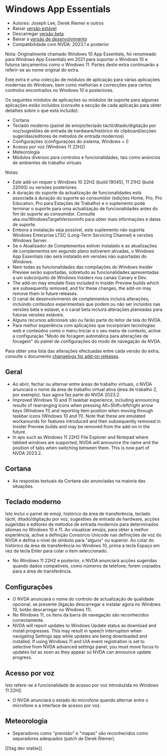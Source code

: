 # Windows App Essentials #

* Autores: Joseph Lee, Derek Riemer e outros
* Baixar [versão estável][1]
* Descarregar [versão beta][2]
* Baixar a [versão de desenvolvimento][3]
* Compatibilidade com NVDA: 2023.1 e posterior

Nota: Originalmente chamado Windows 10 App Essentials, foi renomeado para
Windows App Essentials em 2021 para suportar o Windows 10 e futuros
lançamentos como o Windows 11. Partes deste extra continuarão a referir-se
ao nome original do extra.

Este extra é uma colecção de módulos de aplicação para várias aplicações
modernas do Windows, bem como melhorias e correcções para certos controlos
encontrados no Windows 10 e posteriores.

Os seguintes módulos de aplicações ou módulos de suporte para algumas
aplicações estão incluídos (consulte a secção de cada aplicação para obter
detalhes sobre o que está incluído):

* Cortana
* Teclado moderno (painel de emojis/teclado táctil/ditado/digitação por
  voz/sugestões de entrada de hardware/histórico do clipboard/acções
  sugeridas/editores de métodos de entrada modernos)
* Configurações (configurações do sistema, Windows + I)
* Acesso por voz (Windows 11 22H2)
* Meteorologia
* Módulos diversos para controlos e funcionalidades, tais como anúncios de
  ambientes de trabalho virtuais

Notas:

* Este add-on requer o Windows 10 22H2 (build 19045), 11 21H2 (build 22000)
  ou versões posteriores.
* A duração do suporte da actualização de funcionalidades está associada à
  duração do suporte ao consumidor (edições Home, Pro, Pro Education, Pro
  para Estações de Trabalho) e o suplemento pode terminar o suporte para uma
  actualização de funcionalidades antes do fim do suporte ao
  consumidor. Consulte aka.ms/WindowsTargetVersioninfo para obter mais
  informações e datas de suporte.
* Embora a instalação seja possível, este suplemento não suporta Windows
  Enterprise LTSC (Long-Term Servicing Channel) e versões Windows Server.
* Se o Atualizador de Complementos estiver instalado e as atualizações de
  complementos em segundo plano estiverem ativadas, o Windows App Essentials
  não será instalado em versões não suportadas do Windows.
* Nem todas as funcionalidades das compilações do Windows Insider Preview
  serão suportadas, sobretudo as funcionalidades apresentadas a um
  subconjunto de Windows Insiders nos canais Canary e Dev.
* The add-on may emulate fixes included in Insider Preview builds which are
  subsequently removed, and for these changes, the add-on may remove them in
  future releases.
* O canal de desenvolvimento de complementos incluirá alterações, incluindo
  conteúdos experimentais que podem ou não ser incluídos nas versões beta e
  estável, e o canal beta incluirá alterações planeadas para futuras versões
  estáveis.
* Alguns recursos adicionais são ou farão parte do leitor de tela do NVDA.
* Para melhor experiência com aplicações que incorporam tecnologias web e
  conteúdos como o menu Iniciar e o seu menu de contexto, active a
  configuração "Modo de focagem automática para alterações de focagem" do
  painel de configurações do modo de navegação da NVDA.

Para obter uma lista das alterações efectuadas entre cada versão do extra,
consulte o documento [changelogs for add-on releases][4].

## Geral

* Ao abrir, fechar ou alternar entre áreas de trabalho virtuais, o NVDA
  anunciará o nome da área de trabalho virtual ativa (área de trabalho 2,
  por exemplo). Isso agora faz parte do NVDA 2023.2.
* Improved Windows 10 and 11 taskbar experience, including announcing
  results of rearranging icons when pressing Alt+Shift+left/right arrow keys
  (Windows 11) and reporting item position when moving through taskbar icons
  (Windows 10 and 11). Note that these are emulated workarounds for features
  introduced and then subsequently removed in Insider Preview builds and may
  be removed from the add-on in the future.
* In aps such as Windows 11 22H2 File Explorer and Notepad where tabbed
  windows are supported, NVDA will announce the name and the position of
  tabs when switching between them. This is now part of NVDA 2023.2.

## Cortana

* As respostas textuais da Cortana são anunciadas na maioria das situações.

## Teclado moderno

Isto inclui o painel de emoji, histórico da área de transferência, teclado
táctil, ditado/digitação por voz, sugestões de entrada de hardware, acções
sugeridas e editores de métodos de entrada modernos para determinados
idiomas no Windows 10 e 11. Ao visualizar emojis, para obter a melhor
experiência, active a definição Consórcio Unicode nas definições de voz do
NVDA e defina o nível de símbolo para "alguns" ou superior. Ao colar do
histórico da área de transferência no Windows 10, prima a tecla Espaço em
vez da tecla Enter para colar o item seleccionado.

* No Windows 11 22H2 e posterior, o NVDA anunciará acções sugeridas quando
  dados compatíveis, como números de telefone, forem copiados para a área de
  transferência.

## Configurações

* O NVDA anunciará o nome do controlo de actualização de qualidade opcional,
  se presente (ligação descarregar e instalar agora no Windows 10, botão
  descarregar no Windows 11).
* No Windows 11, os itens da barra de navegação são reconhecidos
  correctamente.
* NVDA will report updates to Windows Update status as download and install
  progresses. This may result in speech interruption when navigating
  Settings app while updates are being downloaded and installed. If using
  Windows 11 and UIA event registration is set to selective from NVDA
  advanced settings panel, you must move focus to updates list as soon as
  they appear so NVDA can announce update progress.

## Acesso por voz

Isto refere-se à funcionalidade de acesso por voz introduzida no Windows 11
22H2.

* O NVDA anunciará o estado do microfone quando alternar entre o microfone e
  a interface de acesso por voz.

## Meteorologia

* Separadores como "previsão" e "mapas" são reconhecidos como separadores
  adequados (patch de Derek Riemer).

[[!tag dev stable]]

[1]: https://www.nvaccess.org/addonStore/legacy?file=wintenApps

[2]: https://www.nvaccess.org/addonStore/legacy?file=wintenApps-beta

[3]: https://www.nvaccess.org/addonStore/legacy?file=wintenApps-dev

[4]: https://github.com/josephsl/wintenapps/wiki/w10changelog
